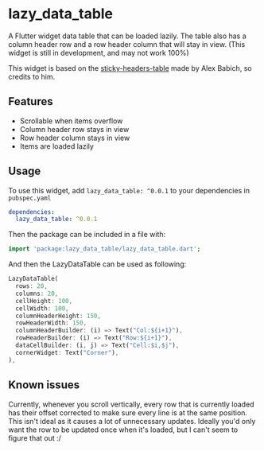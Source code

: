 # lazy_data_table

A Flutter widget data table that can be loaded lazily. The table also has a column header row and a row header column that will stay in view.
(This widget is still in development, and may not work 100%)

This widget is based on the [sticky-headers-table](https://github.com/AlexBacich/sticky-headers-table) made by Alex Babich, so credits to him.

## Features

* Scrollable when items overflow
* Column header row stays in view
* Row header column stays in view
* Items are loaded lazily

## Usage

To use this widget, add `lazy_data_table: ^0.0.1` to your dependencies in `pubspec.yaml`

```yaml
dependencies:
  lazy_data_table: ^0.0.1
```

Then the package can be included in a file with:

```dart
import 'package:lazy_data_table/lazy_data_table.dart';
```

And then the LazyDataTable can be used as following:

```dart
LazyDataTable(
  rows: 20,
  columns: 20,
  cellHeight: 100,
  cellWidth: 100,
  columnHeaderHeight: 150,
  rowHeaderWidth: 150,
  columnHeaderBuilder: (i) => Text("Col:${i+1}"),
  rowHeaderBuilder: (i) => Text("Row:${i+1}"),
  dataCellBuilder: (i, j) => Text("Cell:$i,$j"),
  cornerWidget: Text("Corner"),
),
```

## Known issues
Currently, whenever you scroll vertically, every row that is currently loaded has their offset corrected to make sure every line is at the same position.
This isn't ideal as it causes a lot of unnecessary updates. Ideally you'd only want the row to be updated once when it's loaded, but I can't seem to figure that out :/
